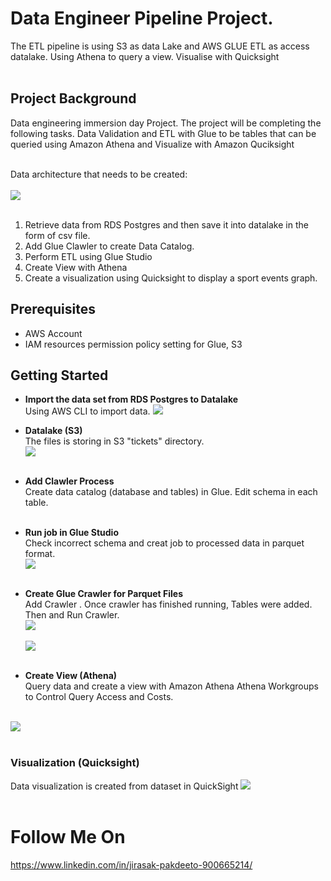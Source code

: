 # Data Engineer Pipeline Project.
The ETL pipeline is using S3 as data Lake and  AWS GLUE ETL as access datalake. Using Athena to query a view. Visualise with Quicksight<br/><br/>

## Project Background
Data engineering immersion day Project. 
The project will be completing the following tasks. Data Validation and ETL with Glue to be tables that can be queried using Amazon Athena and Visualize with Amazon Quciksight<br/><br/>

Data architecture that needs to be created:<br/><br/>
<img src="https://github.com/Jira-saki/ETL-AWS-GLUE/blob/master/image/architect-diagram.png"><br/><br/>

1. Retrieve data from RDS Postgres and then save it into datalake in the form of csv file.
2. Add Glue Clawler to create Data Catalog.
3. Perform ETL using Glue Studio
4. Create View with Athena
5. Create a visualization using Quicksight to display a sport events graph.

## Prerequisites
- AWS Account
- IAM resources permission policy setting for Glue, S3


## Getting Started

 - **Import the data set from RDS Postgres to Datalake**<br/>
Using AWS CLI to import data.
<img src="https://github.com/Jira-saki/ETL-AWS-GLUE/blob/master/image/rds-s3.png"><br/>
 
 - **Datalake (S3)**<br/>
The files is storing in S3 "tickets" directory.<br/>
<img src="https://github.com/Jira-saki/ETL-AWS-GLUE/blob/master/image/dataset-in-s3.png"><br/><br/>

- **Add Clawler Process**<br/>
Create data catalog (database and tables) in Glue. Edit schema in each table.<br/><br/>

- **Run job in Glue Studio**<br/>
Check incorrect schema and creat job to processed data in parquet format.<br/>
<img src="https://github.com/Jira-saki/ETL-AWS-GLUE/blob/master/image/job-succeeded.png"><br/><br/>



- **Create Glue Crawler for Parquet Files**<br/>
Add Crawler . Once crawler has finished running, Tables were added. Then and Run Crawler.<br/>
<img src="https://github.com/Jira-saki/ETL-AWS-GLUE/blob/master/image/parquet-crawler.png"><br/><br/>
<img src="https://github.com/Jira-saki/ETL-AWS-GLUE/blob/master/image/parquet-table.png"><br/><br/>

- **Create View (Athena)**<br/>
Query data and create a view with Amazon Athena
Athena Workgroups to Control Query Access and Costs.<br/>
<br/>
<img src="https://github.com/Jira-saki/ETL-AWS-GLUE/blob/master/image/query-view-Athena.png"><br/><br/>

### Visualization (Quicksight)
Data visualization is created from dataset in QuickSight
<img src="https://github.com/Jira-saki/ETL-AWS-GLUE/blob/master/image/dashboard.png"><br/><br/>

# Follow Me On
https://www.linkedin.com/in/jirasak-pakdeeto-900665214/

